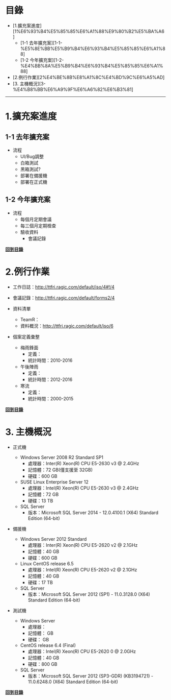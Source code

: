 # 目錄

<!-- MarkdownTOC -->

- [1.擴充案進度][1%E6%93%B4%E5%85%85%E6%A1%88%E9%80%B2%E5%BA%A6]
	- [1-1 去年擴充案][1-1-%E5%8E%BB%E5%B9%B4%E6%93%B4%E5%85%85%E6%A1%88]
	- [1-2 今年擴充案][1-2-%E4%BB%8A%E5%B9%B4%E6%93%B4%E5%85%85%E6%A1%88]
- [2.例行作業][2%E4%BE%8B%E8%A1%8C%E4%BD%9C%E6%A5%AD]
- [3. 主機概況][3-%E4%B8%BB%E6%A9%9F%E6%A6%82%E6%B3%81]

<!-- /MarkdownTOC -->

---

# 1.擴充案進度

## 1-1 去年擴充案
* 流程
	+ UI/Bug調整
	+ 白箱測試
	+ 黑箱測試?
	+ 部署在備援機
	+ 部署在正式機

## 1-2 今年擴充案

* 流程
	+ 每個月定期會議
	+ 每三個月定期檢查
	+ 驗收資料
		- 會議記錄

**[回到目錄](#目錄)**

# 2.例行作業
 
* 工作日誌：http://ttfri.ragic.com/default/iso/4#!/4

* 會議記錄：http://ttfri.ragic.com/default/forms2/4

* 資料清單 	
	+ TeamR：
	+ 資料概況：http://ttfri.ragic.com/default/iso/6

* 個案定義彙整 
	- 梅雨鋒面 
		* 定義：
		* 統計時間：2010-2016
	- 午後陣雨 
		* 定義：
		* 統計時間：2012-2016
	- 寒流 
		* 定義：
		* 統計時間：2000-2015

**[回到目錄](#目錄)**

# 3. 主機概況 
* 正式機
	+ Windows Server 2008 R2 Standard SP1
		- 處理器：Inter(R) Xeon(R) CPU E5-2630 v3 @ 2.4GHz
		- 記憶體：72 GB(僅支援至 32GB)
		- 硬碟：600 GB
	+ SUSE Linux Enterprise Server 12
		- 處理器：Intel(R) Xeon(R) CPU E5-2630 v3 @ 2.4GHz
		- 記憶體：72 GB
		- 硬碟：13 TB
	+ SQL Server
		- 版本：Microsoft SQL Server 2014 - 12.0.4100.1 (X64) Standard Edition (64-bit)
* 備援機
	+ Windows Server 2012 Standard
		- 處理器：Inter(R) Xeon(R) CPU E5-2620 v2 @ 2.1GHz
		- 記憶體：40 GB
		- 硬碟：600 GB
	+ Linux CentOS release 6.5
		- 處理器：Intel(R) Xeon(R) CPU E5-2620 v2 @ 2.1GHz
		- 記憶體：40 GB
		- 硬碟：17 TB
	+ SQL Server
		- 版本：Microsoft SQL Server 2012 (SP1) - 11.0.3128.0 (X64)	Standard Edition (64-bit)

* 測試機
	+ Windows Server 
		- 處理器：
		- 記憶體： GB
		- 硬碟： GB
	+ CentOS release 6.4 (Final)
		- 處理器：Intel(R) Xeon(R) CPU E5-2620 0 @ 2.0GHz
		- 記憶體：40 GB
		- 硬碟：800 GB
	+ SQL Server
		- 版本：Microsoft SQL Server 2012 (SP3-GDR) (KB3194721) - 11.0.6248.0 (X64) Standard Edition (64-bit)

**[回到目錄](#目錄)**
